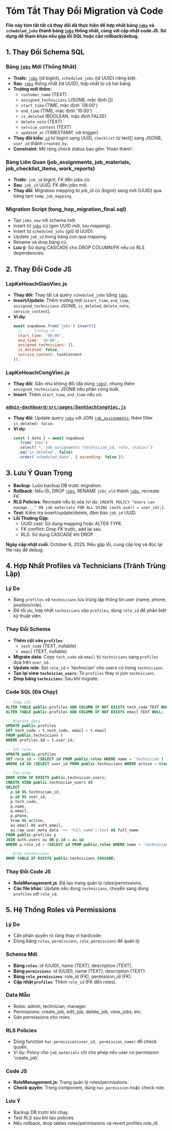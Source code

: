 # Tóm Tắt Thay Đổi Migration và Code

**File này tóm tắt tất cả thay đổi đã thực hiện để hợp nhất bảng [`jobs`](admin-dashboard/src/pages/DanhSachCongViec.js ) và `scheduled_jobs` thành bảng [`jobs`](admin-dashboard/src/pages/DanhSachCongViec.js ) thống nhất, cùng với cập nhật code JS. Sử dụng để tham khảo nếu gặp lỗi SQL hoặc cần rollback/debug.**

## 1. Thay Đổi Schema SQL

### Bảng [`jobs`](admin-dashboard/src/pages/DanhSachCongViec.js ) Mới (Thống Nhất)
- **Trước**: [`jobs`](admin-dashboard/src/pages/DanhSachCongViec.js ) (id bigint), `scheduled_jobs` (id UUID) riêng biệt.
- **Sau**: [`jobs`](admin-dashboard/src/pages/DanhSachCongViec.js ) thống nhất (id UUID), hợp nhất từ cả hai bảng.
- **Trường mới thêm**:
  - `customer_name` (TEXT)
  - `assigned_technicians` (JSONB, mặc định [])
  - `start_time` (TIME, mặc định '08:00')
  - `end_time` (TIME, mặc định '10:00')
  - `is_deleted` (BOOLEAN, mặc định FALSE)
  - `delete_note` (TEXT)
  - `service_content` (TEXT)
  - `updated_at` (TIMESTAMP, với trigger)
- **Thay đổi kiểu**: [`id`](admin-dashboard/src/pages/DanhSachCongViec.js ) từ bigint sang UUID, `checklist` từ text[] sang JSONB, `user_id` thành `created_by`.
- **Constraint**: Mở rộng check status bao gồm 'Hoàn thành'.

### Bảng Liên Quan (job_assignments, job_materials, job_checklist_items, work_reports)
- **Trước**: `job_id` bigint, FK đến jobs cũ.
- **Sau**: `job_id` UUID, FK đến jobs mới.
- **Thay đổi**: Migration mapping từ job_id cũ (bigint) sang mới (UUID) qua bảng tạm `temp_job_mapping`.

### Migration Script (tong_hop_migration_final.sql)
- Tạo `jobs_new` với schema mới.
- Insert từ [`jobs`](admin-dashboard/src/pages/DanhSachCongViec.js ) cũ (gen UUID mới, lưu mapping).
- Insert từ `scheduled_jobs` (giữ id UUID).
- Update `job_id` trong bảng con qua mapping.
- Rename và drop bảng cũ.
- **Lưu ý**: Sử dụng CASCADE cho DROP COLUMN/FK nếu có RLS dependencies.

## 2. Thay Đổi Code JS

### LapKeHoachGiaoViec.js
- **Thay đổi**: Thay tất cả query `scheduled_jobs` bằng [`jobs`](admin-dashboard/src/pages/DanhSachCongViec.js ).
- **Insert/Update**: Thêm trường mới (`start_time`, `end_time`, `assigned_technicians` JSONB, `is_deleted`, `delete_note`, `service_content`).
- **Ví dụ**:
  ```javascript
  await supabase.from('jobs').insert({
    // ... trường cũ
    start_time: '08:00',
    end_time: '10:00',
    assigned_technicians: [],
    is_deleted: false,
    service_content: taskContent
  });
  ```

### LapKeHoachCongViec.js
- **Thay đổi**: Gần như không đổi (đã dùng [`jobs`](admin-dashboard/src/pages/DanhSachCongViec.js )), nhưng thêm `assigned_technicians` JSONB nếu phân công bulk.
- **Insert**: Thêm `start_time`, `end_time` nếu có.

### [`admin-dashboard/src/pages/DanhSachCongViec.js`](admin-dashboard/src/pages/DanhSachCongViec.js )
- **Thay đổi**: Update query [`jobs`](admin-dashboard/src/pages/DanhSachCongViec.js ) với JOIN [`job_assignments`](admin-dashboard/src/pages/DanhSachCongViec.js ), thêm filter `is_deleted: false`.
- **Ví dụ**:
  ```javascript
  const { data } = await supabase
    .from('jobs')
    .select(`*, job_assignments (technician_id, role, status)`)
    .eq('is_deleted', false)
    .order('scheduled_date', { ascending: false });
  ```

## 3. Lưu Ý Quan Trọng
- **Backup**: Luôn backup DB trước migration.
- **Rollback**: Nếu lỗi, DROP [`jobs`](admin-dashboard/src/pages/DanhSachCongViec.js ), RENAME `jobs_old` thành [`jobs`](admin-dashboard/src/pages/DanhSachCongViec.js ), recreate FK.
- **RLS Policies**: Recreate nếu bị xóa (ví dụ: `CREATE POLICY "Users can manage..." ON job_materials FOR ALL USING (auth.uid() = user_id);`).
- **Test**: Kiểm tra insert/update/delete, đảm bảo `job_id` UUID.
- **Lỗi Thường Gặp**:
  - UUID cast: Sử dụng mapping hoặc ALTER TYPE.
  - FK conflict: Drop FK trước, add lại sau.
  - RLS: Sử dụng CASCADE khi DROP.

**Ngày cập nhật cuối**: October 6, 2025. Nếu gặp lỗi, cung cấp log và đọc lại file này để debug.

## 4. Hợp Nhất Profiles và Technicians (Tránh Trùng Lặp)

### Lý Do
- Bảng `profiles` và `technicians` lưu trùng lặp thông tin user (name, phone, position/role).
- Để tối ưu, hợp nhất `technicians` vào `profiles`, dùng `role_id` để phân biệt kỹ thuật viên.

### Thay Đổi Schema
- **Thêm cột vào `profiles`**:
  - `tech_code` (TEXT, nullable)
  - `email` (TEXT, nullable)
- **Migrate data**: Copy `tech_code` và `email` từ `technicians` sang `profiles` dựa trên `user_id`.
- **Update role**: Set `role_id` = 'technician' cho users có trong `technicians`.
- **Tạo lại view `technician_users`**: Từ `profiles` thay vì join `technicians`.
- **Drop bảng `technicians`**: Sau khi migrate.

### Code SQL (Đã Chạy)
```sql
-- Thêm cột
ALTER TABLE public.profiles ADD COLUMN IF NOT EXISTS tech_code TEXT NULL;
ALTER TABLE public.profiles ADD COLUMN IF NOT EXISTS email TEXT NULL;

-- Migrate data
UPDATE public.profiles 
SET tech_code = t.tech_code, email = t.email
FROM public.technicians t
WHERE profiles.id = t.user_id;

-- Set role
UPDATE public.profiles 
SET role_id = (SELECT id FROM public.roles WHERE name = 'technician')
WHERE id IN (SELECT user_id FROM public.technicians WHERE active = true);

-- Tạo view
DROP VIEW IF EXISTS public.technician_users;
CREATE VIEW public.technician_users AS
SELECT 
  p.id AS technician_id,
  p.id AS user_id,
  p.tech_code,
  p.name,
  p.email,
  p.phone,
  true AS active,
  au.email AS auth_email,
  au.raw_user_meta_data ->> 'full_name'::text AS full_name
FROM public.profiles p
JOIN auth.users au ON p.id = au.id
WHERE p.role_id = (SELECT id FROM public.roles WHERE name = 'technician') AND p.active = true;

-- Drop technicians
DROP TABLE IF EXISTS public.technicians CASCADE;
```

### Thay Đổi Code JS
- **RoleManagement.js**: Đã tạo trang quản lý roles/permissions.
- **Các file khác**: Update nếu dùng `technicians`, chuyển sang dùng `profiles` với `role_id`.

## 5. Hệ Thống Roles và Permissions

### Lý Do
- Cần phân quyền rõ ràng thay vì hardcode.
- Dùng bảng `roles`, `permissions`, `role_permissions` để quản lý.

### Schema Mới
- **Bảng `roles`**: id (UUID), name (TEXT), description (TEXT).
- **Bảng `permissions`**: id (UUID), name (TEXT), description (TEXT).
- **Bảng `role_permissions`**: role_id (FK), permission_id (FK).
- **Cập nhật `profiles`**: Thêm `role_id` (FK đến roles).

### Data Mẫu
- Roles: admin, technician, manager.
- Permissions: create_job, edit_job, delete_job, view_jobs, etc.
- Gán permissions cho roles.

### RLS Policies
- Dùng function `has_permission(user_id, permission_name)` để check quyền.
- Ví dụ: Policy cho `job_materials` chỉ cho phép nếu user có permission 'create_job'.

### Code JS
- **RoleManagement.js**: Trang quản lý roles/permissions.
- **Check quyền**: Trong component, dùng `has_permission` hoặc check role.

### Lưu Ý
- Backup DB trước khi chạy.
- Test RLS sau khi tạo policies.
- Nếu rollback, drop tables roles/permissions và revert profiles.role_id.